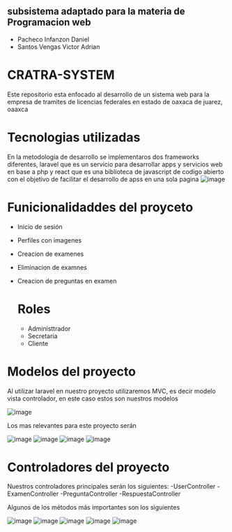 ## subsistema adaptado para la materia de Programacion web 
- Pacheco Infanzon Daniel
- Santos Vengas Victor Adrian

# CRATRA-SYSTEM
Este repositorio esta enfocado al desarrollo de un sistema web para la empresa de tramites de licencias federales en estado de oaxaca de juarez, oaaxca




# Tecnologias utilizadas
  En la metodologia de desarrollo se implementaros dos frameworks diferentes, laravel que es un servicio para desarrollar apps y servicios web en base a php
  y react que es una biblioteca de javascript de codigo abierto con el objetivo de facilitar el desarrollo de apss en una sola pagina
![image](https://github.com/user-attachments/assets/16baec6e-ca2b-46c4-b197-be7509654320)


# Funicionalidaddes del proyceto 

- Inicio de sesión
- Perfiles con imagenes
- Creacion de examenes
- Eliminacion de examnes
- Creacion de preguntas en examen

  # Roles
  - Administtrador
  - Secretaria 
  - Cliente 
# Modelos del proyecto

Al utilizar laravel en nuestro proyecto utilizaremos MVC, es decir modelo vista controlador, en este caso estos son nuestros modelos

![image](https://github.com/user-attachments/assets/72da2ef3-aa12-465e-b687-74d680bb3b46)

Los mas relevantes para este proyecto serán 

![image](https://github.com/user-attachments/assets/6105642c-4b76-42dc-a532-37a25b71db3c)
![image](https://github.com/user-attachments/assets/517ceeb3-f099-44be-8463-e0b8851f90c2)
![image](https://github.com/user-attachments/assets/7bbdf661-582c-4101-8687-b577022fd3a9)
![image](https://github.com/user-attachments/assets/b34655a6-cfb2-4004-bcc8-424ef38675f6)

# Controladores del proyecto
Nuestros controladores principales serán los siguientes:
-UserController
-ExamenController
-PreguntaController
-RespuestaController

Algunos de los métodos más importantes son los siguientes


![image](https://github.com/user-attachments/assets/a65f8525-dbf9-445d-91c0-87638b20031b)
![image](https://github.com/user-attachments/assets/b5126acc-1ace-4cd4-b43f-4f2a27927b21)
![image](https://github.com/user-attachments/assets/9308c745-4667-4705-b6eb-691855dea591)
![image](https://github.com/user-attachments/assets/039fcd4c-9887-4daa-a20c-256b3ba324c4)
![image](https://github.com/user-attachments/assets/46333ae7-5bf6-4367-8c40-6d85d7ee37f0)









